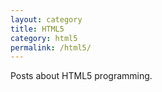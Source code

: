 ```yaml
---
layout: category
title: HTML5
category: html5
permalink: /html5/
---
```

Posts about HTML5 programming.
